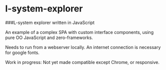# l-system-explorer
###L-system explorer written in JavaScript

An example of a complex SPA with custom interface components, using pure OO JavaScript and zero-frameworks.  

Needs to run from a webserver locally. An internet connection is necessary for google fonts.

Work in progress: Not yet made compatible except Chrome, or responsive.